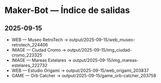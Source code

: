 # Maker-Bot — Índice de salidas

## 2025-09-15
- WEB    — Museo RetroTech  → output/2025-09-15/web_museo-retrotech_224406
- IMAGE  — Ciudad Cromo  → output/2025-09-15/img_ciudad-cromo_223325
- IMAGE  — Mareas Estelares  → output/2025-09-15/img_mareas-estelares_222732
- WEB    — Estudio Origami  → output/2025-09-15/web_origami_203837
- GAME   — Orb Catcher  → output/2025-09-15/game_orb-catcher_203758
